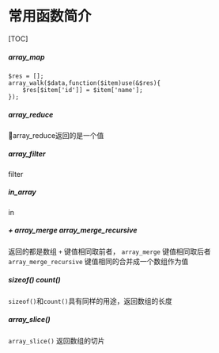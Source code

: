 # 常用函数简介
[TOC]

##### array_map 
```
$res = [];
array_walk($data,function($item)use(&$res){  
    $res[$item['id']] = $item['name'];
});
```
##### array_reduce
array_reduce返回的是一个值
##### array_filter
filter
##### in_array
in
##### + array_merge array_merge_recursive
返回的都是数组
`+` 键值相同取前者， `array_merge` 键值相同取后者 `array_merge_recursive` 键值相同的合并成一个数组作为值

##### sizeof() count()
`sizeof()`和`count()`具有同样的用途，返回数组的长度

##### array_slice() 
`array_slice()` 返回数组的切片


